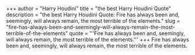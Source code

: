 +++
author = "Harry Houdini"
title = "the best Harry Houdini Quote"
description = "the best Harry Houdini Quote: Fire has always been and, seemingly, will always remain, the most terrible of the elements."
slug = "fire-has-always-been-and-seemingly-will-always-remain-the-most-terrible-of-the-elements"
quote = '''Fire has always been and, seemingly, will always remain, the most terrible of the elements.'''
+++
Fire has always been and, seemingly, will always remain, the most terrible of the elements.

